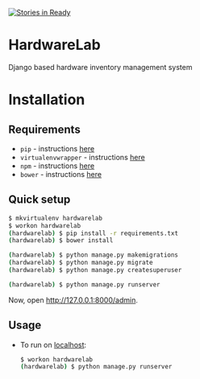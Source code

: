 [![Stories in Ready](https://badge.waffle.io/wearhacks/hardwarelab2.0.png?label=ready&title=Ready)](https://waffle.io/wearhacks/hardwarelab2.0)
# HardwareLab
Django based hardware inventory management system
# Installation

## Requirements

* `pip` - instructions [here](https://pip.pypa.io/en/latest/installing.html)
* `virtualenvwrapper` - instructions [here](https://virtualenvwrapper.readthedocs.org/en/latest/install.html)
* `npm` - instructions [here](https://docs.npmjs.com/getting-started/installing-node)
* `bower` - instructions [here](http://bower.io/#install-bower)

## Quick setup


```bash
$ mkvirtualenv hardwarelab
$ workon hardwarelab
(hardwarelab) $ pip install -r requirements.txt
(hardwarelab) $ bower install

(hardwarelab) $ python manage.py makemigrations
(hardwarelab) $ python manage.py migrate
(hardwarelab) $ python manage.py createsuperuser

(hardwarelab) $ python manage.py runserver
```

Now, open <http://127.0.0.1:8000/admin>.

## Usage 

* To run on [localhost](http://127.0.0.1:8000/):

    ```bash
    $ workon hardwarelab
    (hardwarelab) $ python manage.py runserver
    ```
    
